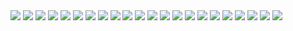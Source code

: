 <html>
<body>


<img src="1.jpg">
<img src="img/22.jpg">
<img src="img/2.png">
<img src="img/3.png">
<img src="img/4.png">
<img src="img/5.png">
<img src="img/6.png">
<img src="7.png">
<img src="8.png">
<img src="395.png">
<img src="396.png">
<img src="img/9.png">
<img src="img/10.png">
<img src="img/11.png">
<img src="img/13.png">
<img src="img/15.png">

<img src="16.png">
<img src="17.png">
<img src="18.png">

<img src="19.jpg">    
<img src="20.png">
<img src="img/21.png">



</body>
</html>

